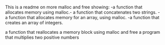 This is a readme on more malloc and free showing: -a function that allocates memory using malloc.- a function that concatenates two strings. -a function that allocates memory for an array, using malloc. -a function that creates an array of integers.

a function that reallocates a memory block using malloc and free a program that multiplies two positive numbers
